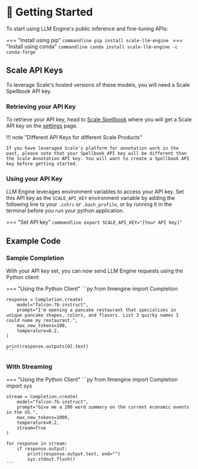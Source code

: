 # 🚀 Getting Started

To start using LLM Engine's public inference and fine-tuning APIs:

=== "Install using pip"
    ```commandline
    pip install scale-llm-engine
    ```
=== "Install using conda"
    ```commandline
    conda install scale-llm-engine -c conda-forge
    ```

## Scale API Keys

To leverage Scale's hosted versions of these models, you will need a Scale Spellbook API key.

### Retrieving your API Key

To retrieve your API key, head to [Scale Spellbook](https://spellbook.scale.com) where
you will get a Scale API key on the [settings](https://spellbook.scale.com/settings) page.

!!! note "Different API Keys for different Scale Products"

    If you have leveraged Scale's platform for annotation work in the past, please note that your Spellbook API key will be different than the Scale Annotation API key. You will want to create a Spellbook API key before getting started.

### Using your API Key

LLM Engine leverages environment variables to access your API key.
Set this API key as the `SCALE_API_KEY` environment variable by adding the
following line to your `.zshrc` or `.bash_profile`, or by running it in the terminal before you run your python application.

=== "Set API key"
    ```commandline
    export SCALE_API_KEY="[Your API key]"
    ```

## Example Code

### Sample Completion

With your API key set, you can now send LLM Engine requests using the Python client:

=== "Using the Python Client"
    ```py
    from llmengine import Completion

    response = Completion.create(
        model="falcon-7b-instruct",
        prompt="I'm opening a pancake restaurant that specializes in unique pancake shapes, colors, and flavors. List 3 quirky names I could name my restaurant.",
        max_new_tokens=100,
        temperature=0.2,
    )

    print(response.outputs[0].text)
    ```

### With Streaming

=== "Using the Python Client"
    ```py
    from llmengine import Completion
    import sys

    stream = Completion.create(
        model="falcon-7b-instruct",
        prompt="Give me a 200 word summary on the current economic events in the US.",
        max_new_tokens=1000,
        temperature=0.2,
        stream=True
    )

    for response in stream:
        if response.output:
            print(response.output.text, end="")
            sys.stdout.flush()
    ```
